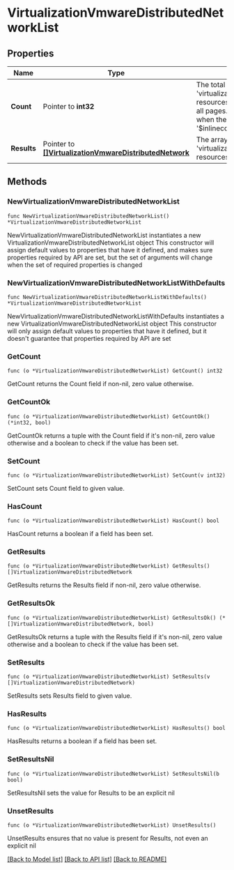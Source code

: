 # VirtualizationVmwareDistributedNetworkList

## Properties

Name | Type | Description | Notes
------------ | ------------- | ------------- | -------------
**Count** | Pointer to **int32** | The total number of &#39;virtualization.VmwareDistributedNetwork&#39; resources matching the request, accross all pages. The &#39;Count&#39; attribute is included when the HTTP GET request includes the &#39;$inlinecount&#39; parameter. | [optional] 
**Results** | Pointer to [**[]VirtualizationVmwareDistributedNetwork**](VirtualizationVmwareDistributedNetwork.md) | The array of &#39;virtualization.VmwareDistributedNetwork&#39; resources matching the request. | [optional] 

## Methods

### NewVirtualizationVmwareDistributedNetworkList

`func NewVirtualizationVmwareDistributedNetworkList() *VirtualizationVmwareDistributedNetworkList`

NewVirtualizationVmwareDistributedNetworkList instantiates a new VirtualizationVmwareDistributedNetworkList object
This constructor will assign default values to properties that have it defined,
and makes sure properties required by API are set, but the set of arguments
will change when the set of required properties is changed

### NewVirtualizationVmwareDistributedNetworkListWithDefaults

`func NewVirtualizationVmwareDistributedNetworkListWithDefaults() *VirtualizationVmwareDistributedNetworkList`

NewVirtualizationVmwareDistributedNetworkListWithDefaults instantiates a new VirtualizationVmwareDistributedNetworkList object
This constructor will only assign default values to properties that have it defined,
but it doesn't guarantee that properties required by API are set

### GetCount

`func (o *VirtualizationVmwareDistributedNetworkList) GetCount() int32`

GetCount returns the Count field if non-nil, zero value otherwise.

### GetCountOk

`func (o *VirtualizationVmwareDistributedNetworkList) GetCountOk() (*int32, bool)`

GetCountOk returns a tuple with the Count field if it's non-nil, zero value otherwise
and a boolean to check if the value has been set.

### SetCount

`func (o *VirtualizationVmwareDistributedNetworkList) SetCount(v int32)`

SetCount sets Count field to given value.

### HasCount

`func (o *VirtualizationVmwareDistributedNetworkList) HasCount() bool`

HasCount returns a boolean if a field has been set.

### GetResults

`func (o *VirtualizationVmwareDistributedNetworkList) GetResults() []VirtualizationVmwareDistributedNetwork`

GetResults returns the Results field if non-nil, zero value otherwise.

### GetResultsOk

`func (o *VirtualizationVmwareDistributedNetworkList) GetResultsOk() (*[]VirtualizationVmwareDistributedNetwork, bool)`

GetResultsOk returns a tuple with the Results field if it's non-nil, zero value otherwise
and a boolean to check if the value has been set.

### SetResults

`func (o *VirtualizationVmwareDistributedNetworkList) SetResults(v []VirtualizationVmwareDistributedNetwork)`

SetResults sets Results field to given value.

### HasResults

`func (o *VirtualizationVmwareDistributedNetworkList) HasResults() bool`

HasResults returns a boolean if a field has been set.

### SetResultsNil

`func (o *VirtualizationVmwareDistributedNetworkList) SetResultsNil(b bool)`

 SetResultsNil sets the value for Results to be an explicit nil

### UnsetResults
`func (o *VirtualizationVmwareDistributedNetworkList) UnsetResults()`

UnsetResults ensures that no value is present for Results, not even an explicit nil

[[Back to Model list]](../README.md#documentation-for-models) [[Back to API list]](../README.md#documentation-for-api-endpoints) [[Back to README]](../README.md)


